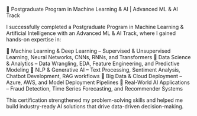 🚀 Postgraduate Program in Machine Learning & AI | Advanced ML & AI Track

I successfully completed a Postgraduate Program in Machine Learning & Artificial Intelligence with an Advanced ML & AI Track, where I gained hands-on expertise in:

🔹 Machine Learning & Deep Learning – Supervised & Unsupervised Learning, Neural Networks, CNNs, RNNs, and Transformers
🔹 Data Science & Analytics – Data Wrangling, EDA, Feature Engineering, and Predictive Modeling
🔹 NLP & Generative AI – Text Processing, Sentiment Analysis, Chatbot Development, RAG workflows
🔹 Big Data & Cloud Deployment – Azure, AWS, and Model Deployment Pipelines
🔹 Real-World AI Applications – Fraud Detection, Time Series Forecasting, and Recommender Systems

This certification strengthened my problem-solving skills and helped me build industry-ready AI solutions that drive data-driven decision-making.
